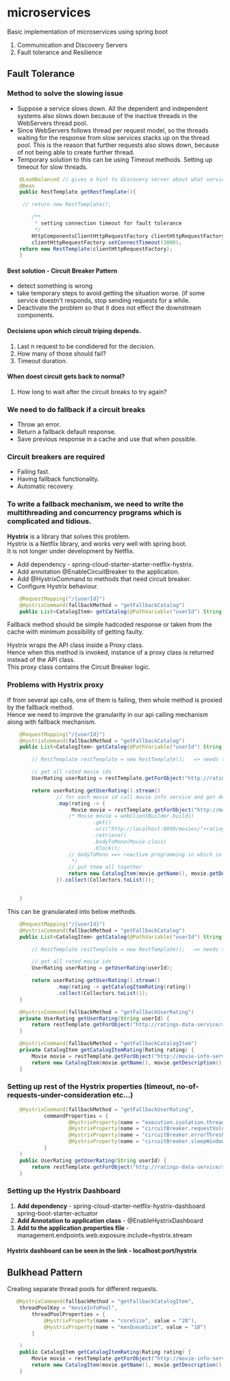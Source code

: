 # microservices
Basic implementation of microservices using spring boot

1. Communication and Discovery Servers
2. Fault tolerance and Resilience


## Fault Tolerance

### Method to solve the slowing issue

* Suppose a service slows down.
All the dependent and independent systems also slows down because of the inactive threads in the WebServers thread pool.
* Since WebServers follows thread per request model, so the threads waiting for the response from slow services stacks up on the thread pool.
This is the reason that further requests also slows down, because of not being able to create further thread.
* Temporary solution to this can be using Timeout methods. Setting up timeout for slow threads.

```java	
    @LoadBalanced // gives a hint to discovery server about what service is to be called
    @Bean
    public RestTemplate getRestTemplate(){

   	 // return new RestTemplate();

    	/**
     	 * setting connection timeout for fault tolerance 
     	 */
    	HttpComponentsClientHttpRequestFactory clientHttpRequestFactory = new HttpComponentsClientHttpRequestFactory();
    	clientHttpRequestFactory.setConnectTimeout(3000);
   	return new RestTemplate(clientHttpRequestFactory);
    }
```

#### Best solution - **Circuit Breaker Pattern** 
* detect something is wrong
* take temporary steps to avoid getting the situation worse. (if some service doestn't responds, stop sending requests for a while.
* Deactivate the problem so that it does not effect the downstream components.

#### Decisions upon which circuit triping depends.
1. Last n request to be condidered for the decision.
2. How many of those should fail?
3. Timeout duration.

#### When doest circuit gets back to normal?
1. How long to wait after the circuit breaks to try again?

### We need to do fallback if a circuit breaks
* Throw an error.
* Return a fallback default response.
* Save previous response in a cache and use that when possible.

### Circuit breakers are required
* Failing fast.
* Having fallback functionality.
* Automatic recovery.

### To write a fallback mechanism, we need to write the multithreading and concurrency programs which is complicated and tidious. 
**Hystrix** is a library that solves this problem.  
Hystrix is a Netflix library, and works very well with spring boot.  
It is not longer under development by Netflix.  

* Add dependency - spring-cloud-starter-starter-netflix-hystrix.  
* Add annotation @EnableCircuitBreaker to the application.  
* Add @HystrixCommand to methods that need circuit breaker.  
* Configure Hystrix behaviour.

```java
    @RequestMapping("/{userId}")
    @HystrixCommand(fallbackMethod = "getFallbackCatalog")
    public List<CatalogItem> getCatalog(@PathVariable("userId") String userId){}
```

Fallback method should be simple hadcoded response or taken from the cache with minimum possibility of getting faulty.  

Hystrix wraps the API class inside a Proxy class.   
Hence when this method is invoked, instance of a proxy class is returned instead of the API class.  
This proxy class contains the Circuit Breaker logic.  

### Problems with Hystrix proxy
If from several api calls, one of them is failing, then whole method is proxied by the fallback method.  
Hence we need to improve the  granularity in our api calling mechanism along with fallback mechanism.  

```java
    @RequestMapping("/{userId}")
    @HystrixCommand(fallbackMethod = "getFallbackCatalog")
    public List<CatalogItem> getCatalog(@PathVariable("userId") String userId){

        // RestTemplate restTemplate = new RestTemplate();   => needs to be created as a bean and do the dependency injection

        // get all rated movie ids
        UserRating userRating = restTemplate.getForObject("http://ratings-data-service/ratingsdata/users/"+userId, UserRating.class);

        return userRating.getUserRating().stream()
                // for each movie id call movie info service and get details
                .map(rating -> {
                     Movie movie = restTemplate.getForObject("http://movie-info-service/movies/"+rating.getMovieId(), Movie.class);
                    /* Movie movie = webClientBuilder.build()
                            .get()
                            .uri("http://localhost:8090/movies/"+rating.getMovieId())
                            .retrieve()
                            .bodyToMono(Movie.class)
                            .block();
                    // bodyToMono ==> reactive programming in which in future data is going to be loaded
                     */
                    // put them all together
                    return new CatalogItem(movie.getName(), movie.getDescription(), rating.getRating());
                }).collect(Collectors.toList());


    }
```

This can be granularated into below methods.  

```java
    @RequestMapping("/{userId}")
    @HystrixCommand(fallbackMethod = "getFallbackCatalog")
    public List<CatalogItem> getCatalog(@PathVariable("userId") String userId){

        // RestTemplate restTemplate = new RestTemplate();   => needs to be created as a bean and do the dependency injection

        // get all rated movie ids
        UserRating userRating = getUserRating(userId);

        return userRating.getUserRating().stream()
                .map(rating -> getCatalogItemRating(rating))
                .collect(Collectors.toList());
    }

    @HystrixCommand(fallbackMethod = "getFallbackUserRating")
    private UserRating getUserRating(String userId) {
        return restTemplate.getForObject("http://ratings-data-service/ratingsdata/users/"+userId, UserRating.class);
    }

    @HystrixCommand(fallbackMethod = "getFallbackCatalogItem")
    private CatalogItem getCatalogItemRating(Rating rating) {
        Movie movie = restTemplate.getForObject("http://movie-info-service/movies/"+rating.getMovieId(), Movie.class);
        return new CatalogItem(movie.getName(), movie.getDescription(), rating.getRating());
    }
```
### Setting up rest of the Hystrix properties (timeout, no-of-requests-under-consideration etc...)

```java
    @HystrixCommand(fallbackMethod = "getFallbackUserRating",
            commandProperties = {
                    @HystrixProperty(name = "execution.isolation.thread.timeoutInMilliseconds", value = "2000"),
                    @HystrixProperty(name = "circuitBreaker.requestVolumeThreshold", value = "5"),
                    @HystrixProperty(name = "circuitBreaker.errorThresholdPercentage", value = "50"),
                    @HystrixProperty(name = "circuitBreaker.sleepWindowInMilliseconds", value = "5000")
            }
    )
    public UserRating getUserRating(String userId) {
        return restTemplate.getForObject("http://ratings-data-service/ratingsdata/users/"+userId, UserRating.class);
    }
```

### Setting up the Hystrix Dashboard

1. **Add dependency** - spring-cloud-starter-netflix-hystrix-dashboard
		   spring-boot-starter-actuator
2. **Add Annotation to application class** - @EnableHystrixDashboard
3. **Add to the application.properties file** - management.endpoints.web.exposure.include=hystrix.stream

#### Hystrix dashboard can be seen in the link - localhost:port/hystrix

## Bulkhead Pattern

Creating separate thread pools for different requests.

```java
   @HystrixCommand(fallbackMethod = "getFallbackCatalogItem",
   	threadPoolKey = "movieInfoPool",
        threadPoolProperties = {
        	@HystrixProperty(name = "coreSize", value = "20"),
        	@HystrixProperty(name = "maxQueueSize", value = "10")
        }

    )
    public CatalogItem getCatalogItemRating(Rating rating) {
        Movie movie = restTemplate.getForObject("http://movie-info-service/movies/"+rating.getMovieId(), Movie.class);
        return new CatalogItem(movie.getName(), movie.getDescription(), rating.getRating());
    }
```  
